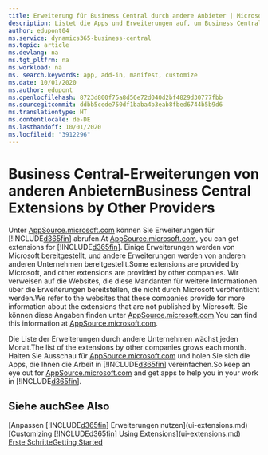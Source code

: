 ```yaml
---
title: Erweiterung für Business Central durch andere Anbieter | Microsoft Docs
description: Listet die Apps und Erweiterungen auf, um Business Central, die von anderen Mandanten bereitgestellt werden, anzupassen.
author: edupont04
ms.service: dynamics365-business-central
ms.topic: article
ms.devlang: na
ms.tgt_pltfrm: na
ms.workload: na
ms. search.keywords: app, add-in, manifest, customize
ms.date: 10/01/2020
ms.author: edupont
ms.openlocfilehash: 8723d800f75a8d56e72d040d2bf4829d30777fbb
ms.sourcegitcommit: ddbb5cede750df1baba4b3eab8fbed6744b5b9d6
ms.translationtype: HT
ms.contentlocale: de-DE
ms.lasthandoff: 10/01/2020
ms.locfileid: "3912296"
---
```

# <a name="business-central-extensions-by-other-providers"></a><span data-ttu-id="c110c-103">Business Central-Erweiterungen von anderen Anbietern</span><span class="sxs-lookup"><span data-stu-id="c110c-103">Business Central Extensions by Other Providers</span></span>

<span data-ttu-id="c110c-104">Unter [AppSource.microsoft.com](https://appsource.microsoft.com/) können Sie Erweiterungen für [!INCLUDE[d365fin](includes/d365fin_md.md)] abrufen.</span><span class="sxs-lookup"><span data-stu-id="c110c-104">At [AppSource.microsoft.com](https://appsource.microsoft.com/), you can get extensions for [!INCLUDE[d365fin](includes/d365fin_md.md)].</span></span> <span data-ttu-id="c110c-105">Einige Erweiterungen werden von Microsoft bereitgestellt, und andere Erweiterungen werden von anderen anderen Unternehmen bereitgestellt.</span><span class="sxs-lookup"><span data-stu-id="c110c-105">Some extensions are provided by Microsoft, and other extensions are provided by other companies.</span></span> <span data-ttu-id="c110c-106">Wir verweisen auf die Websites, die diese Mandanten für weitere Informationen über die Erweiterungen bereitstellen, die nicht durch Microsoft veröffentlicht werden.</span><span class="sxs-lookup"><span data-stu-id="c110c-106">We refer to the websites that these companies provide for more information about the extensions that are not published by Microsoft.</span></span> <span data-ttu-id="c110c-107">Sie können diese Angaben finden unter [AppSource.microsoft.com](https://go.microsoft.com/fwlink/?linkid=2081646).</span><span class="sxs-lookup"><span data-stu-id="c110c-107">You can find this information at [AppSource.microsoft.com](https://go.microsoft.com/fwlink/?linkid=2081646).</span></span>  

<span data-ttu-id="c110c-108">Die Liste der Erweiterungen durch andere Unternehmen wächst jeden Monat.</span><span class="sxs-lookup"><span data-stu-id="c110c-108">The list of the extensions by other companies grows each month.</span></span> <span data-ttu-id="c110c-109">Halten Sie Ausschau für [AppSource.microsoft.com](https://go.microsoft.com/fwlink/?linkid=2081646) und holen Sie sich die Apps, die Ihnen die Arbeit in [!INCLUDE[d365fin](includes/d365fin_md.md)] vereinfachen.</span><span class="sxs-lookup"><span data-stu-id="c110c-109">So keep an eye out for [AppSource.microsoft.com](https://go.microsoft.com/fwlink/?linkid=2081646) and get apps to help you in your work in [!INCLUDE[d365fin](includes/d365fin_md.md)].</span></span>  

## <a name="see-also"></a><span data-ttu-id="c110c-110">Siehe auch</span><span class="sxs-lookup"><span data-stu-id="c110c-110">See Also</span></span>

<span data-ttu-id="c110c-111">[Anpassen [!INCLUDE[d365fin](includes/d365fin_md.md)] Erweiterungen nutzen](ui-extensions.md)</span><span class="sxs-lookup"><span data-stu-id="c110c-111">[Customizing [!INCLUDE[d365fin](includes/d365fin_md.md)] Using Extensions](ui-extensions.md)</span></span>  
[<span data-ttu-id="c110c-112">Erste Schritte</span><span class="sxs-lookup"><span data-stu-id="c110c-112">Getting Started</span></span>](product-get-started.md)  
